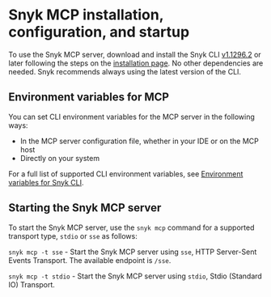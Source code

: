 # Snyk MCP installation, configuration, and startup

To use the Snyk MCP server, download and install the Snyk CLI [v1.1296.2](https://github.com/snyk/cli/releases/tag/v1.1296.2) or later following the steps on the [installation page](../../install-or-update-the-snyk-cli/). No other dependencies are needed. Snyk recommends always using the latest version of the CLI.

## Environment variables for MCP

You can set CLI environment variables for the MCP server in the following ways:

* In the MCP server configuration file, whether in your IDE or on the MCP host
* Directly on your system

For a full list of supported CLI environment variables, see [Environment variables for Snyk CLI](../../configure-the-snyk-cli/environment-variables-for-snyk-cli.md).

## Starting the Snyk MCP server

To start the Snyk MCP server, use the `snyk mcp` command for a supported transport type, `stdio` or `sse` as follows:

`snyk mcp -t sse` - Start the Snyk MCP server using `sse`, HTTP Server-Sent Events Transport. The available endpoint is `/sse`.

`snyk mcp -t stdio` - Start the Snyk MCP server using `stdio`, Stdio (Standard IO) Transport.
